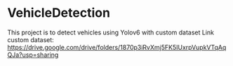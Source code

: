 # VehicleDetection
This project is to detect vehicles using Yolov6 with custom dataset 
Link custom dataset:
https://drive.google.com/drive/folders/1870p3iRvXmj5FK5IUxrpVupkVTqAqQJa?usp=sharing

